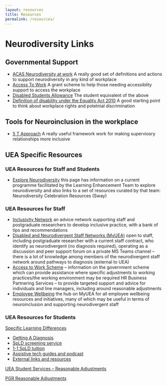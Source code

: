 ```yaml
---
layout: resources
title: Resources
permalink: /resources/
---
```


# Neurodiversity Links

## Governmental Support 
- [ACAS Neurodiversity at work](https://www.acas.org.uk/neurodiversity-at-work) A really good set of definitions and actions to support neurodiversity in any kind of workplace
- [Access To Work](https://www.gov.uk/access-to-work) A grant scheme to help those needing accessiblity support to access the workplace
- [Disabled Students Allowance](https://www.gov.uk/disabled-students-allowance-dsa) The student equivalent of the above
- [Definition of disability under the Equality Act 2010](https://www.gov.uk/definition-of-disability-under-equality-act-2010) A good starting point to think about workplace rights and potetnial discrimination

## Tools for Neuroinclusion in the workplace
- [5 T Approach](https://blogs.ed.ac.uk/dsn-teaching/2023/05/29/the-5-t-approach/) A really useful framework work for making superviosry relationships more inclusive 

## UEA Specific Resources 

### UEA Resources for Staff and Students
- [Explore Neurodiversity](https://my.uea.ac.uk/divisions/student-services/learning-enhancement/specific-learning-difficulties/explore-neurodiversity) this page has information on a current programme facilitated by the Learning Enhancement Team to explore neurodiversity and also links to a set of resources curated by that team:  Neurodiversity Celebration Resources (Sway)

### UEA Resources for Staff
- [Inclusivity Network](https://my.uea.ac.uk/divisions/student-services/learning-enhancement/information-for-staff/inclusivity-network) 
  an advice network supporting staff and postgraduate researchers to develop inclusive practice, with a bank of tips and recommendations
- [Disabled and Neurodivergent Staff Networks (MyUEA)](https://my.uea.ac.uk/divisions/people-and-culture/organisational-development-services/equality-diversity-inclusion-wellbeing/networks/disabled-and-neurodivergent-staff-networks) open to staff, including postgraduate researcher with a current staff contract, who identify as neurodivergent (no diagnosis required), operating as a discussion and peer support forum on a private MS Teams channel – there is a lot of knowledge among members of the neurodivergent staff network around pathways to diagnosis (external to UEA)
- [Access to Work Scheme](https://my.uea.ac.uk/divisions/people-and-culture/organisational-development-services/equality-diversity-inclusion-wellbeing/access-to-work-schemes/access-to-work-scheme) – information on the government scheme which can provide assistance where specific adjustments to working practices/the working environment may be required
HR Business Partnering Services – to provide targeted support and advice for individuals and line managers, including around reasonable adjustments
- [Employee Wellbeing](https://my.uea.ac.uk/divisions/people-and-culture/organisational-development-services/equality-diversity-inclusion-wellbeing/wellbeing) the hub on MyUEA for all employee wellbeing resources and initiatives, many of which may be useful in terms of neuroinclusion and supporting neurodivergent staff

### UEA Resources for Students
[Specific Learning Differences](https://my.uea.ac.uk/divisions/student-services/learning-enhancement/specific-learning-difficulties) 
- [Getting A Diagnosis](https://my.uea.ac.uk/divisions/student-services/learning-enhancement/specific-learning-difficulties/getting-a-diagnosis) 
- [SpLD screening service](https://my.uea.ac.uk/divisions/student-services/learning-enhancement/specific-learning-difficulties/i-don-t-have-a-diagnosis1)
- [1-1 SpLD tuition](https://my.uea.ac.uk/divisions/student-services/learning-enhancement/specific-learning-difficulties/specialist-tuition)
- [Assistive tech guides and podcast](https://my.uea.ac.uk/divisions/student-services/learning-enhancement/specific-learning-difficulties/specialist-tuition/spld-resources)
- [External links and resources](https://my.uea.ac.uk/divisions/student-services/learning-enhancement/specific-learning-difficulties/further-information-and-external-links)

[UEA Student Services – Reasonable Adjustments](https://my.uea.ac.uk/divisions/student-services/wellbeing/help-for-students-with-disabilities/reasonable-adjustments)

[PGR Reasonable Adjustments](https://my.uea.ac.uk/divisions/research-and-innovation/postgraduate-research/information-for-supervisors-and-examiners/pgr-reasonable-adjustments)

